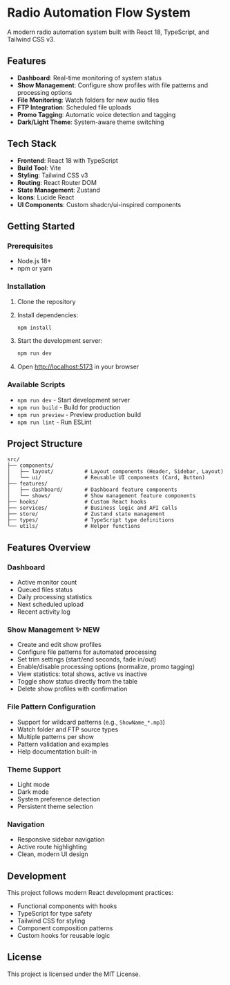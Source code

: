 # Radio Automation Flow System

A modern radio automation system built with React 18, TypeScript, and Tailwind CSS v3.

## Features

- **Dashboard**: Real-time monitoring of system status
- **Show Management**: Configure show profiles with file patterns and processing options
- **File Monitoring**: Watch folders for new audio files
- **FTP Integration**: Scheduled file uploads
- **Promo Tagging**: Automatic voice detection and tagging
- **Dark/Light Theme**: System-aware theme switching

## Tech Stack

- **Frontend**: React 18 with TypeScript
- **Build Tool**: Vite
- **Styling**: Tailwind CSS v3
- **Routing**: React Router DOM
- **State Management**: Zustand
- **Icons**: Lucide React
- **UI Components**: Custom shadcn/ui-inspired components

## Getting Started

### Prerequisites

- Node.js 18+ 
- npm or yarn

### Installation

1. Clone the repository
2. Install dependencies:
   ```bash
   npm install
   ```

3. Start the development server:
   ```bash
   npm run dev
   ```

4. Open [http://localhost:5173](http://localhost:5173) in your browser

### Available Scripts

- `npm run dev` - Start development server
- `npm run build` - Build for production
- `npm run preview` - Preview production build
- `npm run lint` - Run ESLint

## Project Structure

```
src/
├── components/
│   ├── layout/          # Layout components (Header, Sidebar, Layout)
│   └── ui/              # Reusable UI components (Card, Button)
├── features/
│   ├── dashboard/       # Dashboard feature components
│   └── shows/           # Show management feature components
├── hooks/               # Custom React hooks
├── services/            # Business logic and API calls
├── store/               # Zustand state management
├── types/               # TypeScript type definitions
└── utils/               # Helper functions
```

## Features Overview

### Dashboard
- Active monitor count
- Queued files status
- Daily processing statistics
- Next scheduled upload
- Recent activity log

### Show Management ✨ NEW
- Create and edit show profiles
- Configure file patterns for automated processing
- Set trim settings (start/end seconds, fade in/out)
- Enable/disable processing options (normalize, promo tagging)
- View statistics: total shows, active vs inactive
- Toggle show status directly from the table
- Delete show profiles with confirmation

### File Pattern Configuration
- Support for wildcard patterns (e.g., `ShowName_*.mp3`)
- Watch folder and FTP source types
- Multiple patterns per show
- Pattern validation and examples
- Help documentation built-in

### Theme Support
- Light mode
- Dark mode  
- System preference detection
- Persistent theme selection

### Navigation
- Responsive sidebar navigation
- Active route highlighting
- Clean, modern UI design

## Development

This project follows modern React development practices:

- Functional components with hooks
- TypeScript for type safety
- Tailwind CSS for styling
- Component composition patterns
- Custom hooks for reusable logic

## License

This project is licensed under the MIT License.
